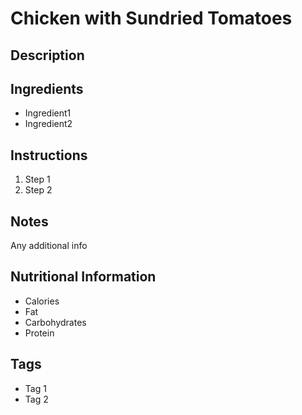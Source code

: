 # Chicken with Sundried Tomatoes

## Description



## Ingredients
- Ingredient1
- Ingredient2

## Instructions
1. Step 1
2. Step 2

## Notes

Any additional info

## Nutritional Information

- Calories
- Fat
- Carbohydrates
- Protein

## Tags
- Tag 1
- Tag 2
